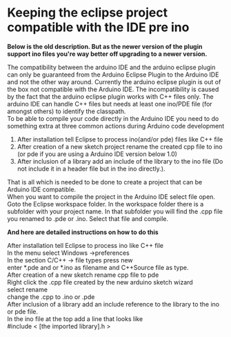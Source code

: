 Keeping the eclipse project compatible with the IDE pre ino  
==
**Below is the old description. But as the newer version of the plugin support ino files you're way better off upgrading to a newer version.**

The compatibility between the arduino IDE and the arduino eclipse plugin can only be guaranteed from the Arduino Eclipse Plugin to the Arduino IDE and not the other way around. Currently the arduino eclipse plugin is out of the box not compatible with the Arduino IDE. The incompatibility is caused by the fact that the arduino eclipse plugin works with C++ files only. The arduino IDE can handle C++ files but needs at least one ino/PDE file (for amongst others) to identify the classpath.  
To be able to compile your code directly in the Arduino IDE you need to do something extra at three common actions during Arduino code development  

 1. After installation tell Eclipse to process ino(and/or pde) files like C++ file
 2. After creation of a new sketch project rename the created cpp file to ino (or pde if you are using a Arduino IDE version below 1.0)
 3. After inclusion of a library add an include of the library to the ino file (Do not include it in a header file but in the ino directly.).
 
That is all which is needed to be done to create a project that can be Arduino IDE compatible.  
When you want to compile the project in the Arduino IDE select file open. Goto the Eclipse workspace folder. In the workspace folder there is a subfolder with your project name. In that subfolder you will find the .cpp file you renamed to .pde or .ino. Select that file and compile.  

**And here are detailed instructions on how to do this**
  
After installation tell Eclipse to process ino like C++ file  
In the menu select Windows ->preferences  
In the section C/C++ -> file types press new  
enter *.pde and or *.ino as filename and C++Source file as type.  
After creation of a new sketch rename cpp file to pde  
Right click the .cpp file created by the new arduino sketch wizard  
select rename  
change the .cpp to .ino or .pde  
After inclusion of a library add an include reference to the library to the ino or pde file.  
In the ino file at the top add a line that looks like  
#include < [the imported library].h >   